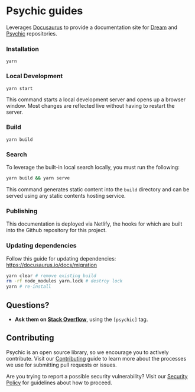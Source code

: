 # Psychic guides

Leverages [Docusaurus](https://docusaurus.io/) to provide a documentation site for [Dream](https://github.com/rvohealth/dream) and [Psychic](https://github.com/rvohealth/psychic) repositories.

### Installation

```
yarn
```

### Local Development

```
yarn start
```

This command starts a local development server and opens up a browser window. Most changes are reflected live without having to restart the server.

### Build

```
yarn build
```

### Search

To leverage the built-in local search locally, you must run the following:

```sh
yarn build && yarn serve
```

This command generates static content into the `build` directory and can be served using any static contents hosting service.

### Publishing

This documentation is deployed via Netlify, the hooks for which are built into the Github repository for this project.

### Updating dependencies

Follow this guide for updating dependencies: <https://docusaurus.io/docs/migration>

```sh
yarn clear # remove existing build
rm -rf node_modules yarn.lock # destroy lock
yarn # re-install
```

## Questions?

- **Ask them on [Stack Overflow](https://stackoverflow.com)**, using the `[psychic]` tag.

## Contributing

Psychic is an open source library, so we encourage you to actively contribute. Visit our [Contributing](https://github.com/rvohealth/psychic-guides/CONTRIBUTING.md) guide to learn more about the processes we use for submitting pull requests or issues.

Are you trying to report a possible security vulnerability? Visit our [Security Policy](https://github.com/rvohealth/psychic-guides/SECURITY.md) for guidelines about how to proceed.
